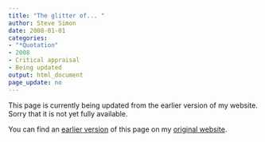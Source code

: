 ```yaml
---
title: "The glitter of... "
author: Steve Simon
date: 2008-01-01
categories:
- "*Quotation"
- 2008
- Critical appraisal
- Being updated
output: html_document
page_update: no
---
```


This page is currently being updated from the earlier version of my website. Sorry that it is not yet fully available.

<!---More--->

You can find an [earlier version][sim1] of this page on my [original website][sim2].

[sim1]: http://www.pmean.com/08/TheGlitterOf.html
[sim2]: http://www.pmean.com/original_site.html
